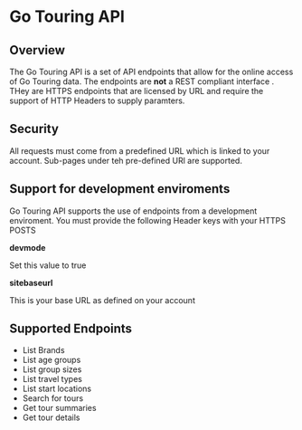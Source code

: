 # Go Touring API
## Overview
The Go Touring API is a set of API endpoints that allow for the online access of Go Touring data.  The endpoints are **not** a REST compliant interface .  THey are HTTPS endpoints that are licensed by URL and require the support of HTTP Headers to supply paramters.

## Security 
All requests must come from a predefined URL which is linked to your account.  Sub-pages under teh pre-defined URl are supported.

## Support for development enviroments
Go Touring API supports the use of endpoints from a development enviroment.  You must provide the following Header keys with your HTTPS POSTS

**devmode**

Set this value to true

**sitebaseurl**

This is your base URL as defined on your account


## Supported Endpoints
- List Brands
- List age groups
- List group sizes
- List travel types
- List start locations
- Search for tours
- Get tour summaries
- Get tour details





